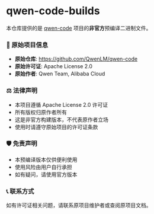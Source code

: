 
# qwen-code-builds
本仓库提供的是 [qwen-code](https://github.com/QwenLM/qwen-code) 项目的**非官方**预编译二进制文件。

### 🔗 原始项目信息
- **原始仓库**: https://github.com/QwenLM/qwen-code  
- **原始许可证**: Apache License 2.0
- **原始作者**: Qwen Team, Alibaba Cloud

### ⚖️ 法律声明
- 本项目遵循 Apache License 2.0 许可证
- 所有版权归原作者所有
- 这是非官方构建版本，不代表原作者立场
- 使用时请遵守原始项目的许可证条款

### 🛡️ 免责声明
- 本预编译版本仅供便利使用
- 使用风险由用户自行承担
- 如有疑问，请使用官方版本

### 📞 联系方式
如有许可证相关问题，请联系原项目维护者或查阅原项目文档。
